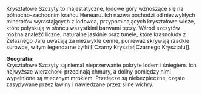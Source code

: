 Kryształowe Szczyty to majestatyczne, lodowe góry wznoszące się na północno-zachodnim krańcu Henearu. Ich nazwa pochodzi od niezwykłych minerałów wyrastających z lodowca, przypominających kryształowe wieże, które połyskują w słońcu wszystkimi barwami tęczy. Wśród szczytów można znaleźć liczne, naturalne jaskinie oraz tunele, które krasnoludy z Żelaznego Jaru uważają za niezwykle cenne, ponieważ skrywają rzadkie surowce, w tym legendarne żyłki [[Czarny Kryształ|Czarnego Kryształu]].

**Geografia:**  
Kryształowe Szczyty są niemal nieprzerwanie pokryte lodem i śniegiem. Ich najwyższe wierzchołki przecinają chmury, a doliny pomiędzy nimi wypełnione są wiecznym mrokiem. Przełęcze są niebezpieczne, często zasypywane przez lawiny i nawiedzane przez silne wichry.